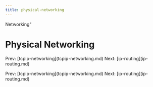 ```yaml
---
title: physical-networking
---
```


Networking\"

# Physical Networking

Prev: \[tcpip-networking](tcpip-networking.md)
Next: \[ip-routing](ip-routing.md)

Prev: \[tcpip-networking](tcpip-networking.md)
Next: \[ip-routing](ip-routing.md)
